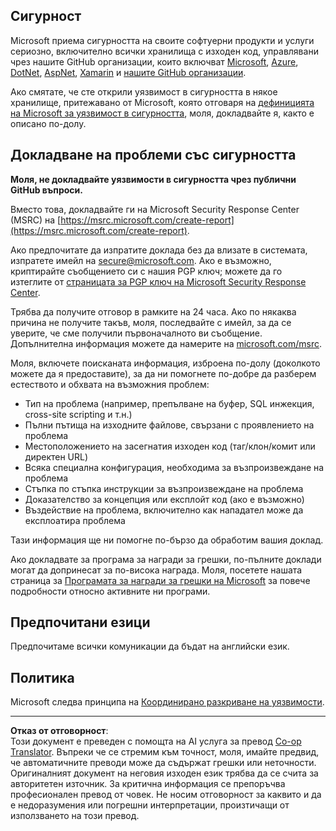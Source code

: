 <!--
CO_OP_TRANSLATOR_METADATA:
{
  "original_hash": "0d575483100c332b2dbaefef915bb3c4",
  "translation_date": "2025-08-26T14:26:09+00:00",
  "source_file": "SECURITY.md",
  "language_code": "bg"
}
-->
## Сигурност

Microsoft приема сигурността на своите софтуерни продукти и услуги сериозно, включително всички хранилища с изходен код, управлявани чрез нашите GitHub организации, които включват [Microsoft](https://github.com/Microsoft), [Azure](https://github.com/Azure), [DotNet](https://github.com/dotnet), [AspNet](https://github.com/aspnet), [Xamarin](https://github.com/xamarin) и [нашите GitHub организации](https://opensource.microsoft.com/).

Ако смятате, че сте открили уязвимост в сигурността в някое хранилище, притежавано от Microsoft, която отговаря на [дефиницията на Microsoft за уязвимост в сигурността](https://docs.microsoft.com/en-us/previous-versions/tn-archive/cc751383(v=technet.10)), моля, докладвайте я, както е описано по-долу.

## Докладване на проблеми със сигурността

**Моля, не докладвайте уязвимости в сигурността чрез публични GitHub въпроси.**

Вместо това, докладвайте ги на Microsoft Security Response Center (MSRC) на [https://msrc.microsoft.com/create-report](https://msrc.microsoft.com/create-report).

Ако предпочитате да изпратите доклада без да влизате в системата, изпратете имейл на [secure@microsoft.com](mailto:secure@microsoft.com). Ако е възможно, криптирайте съобщението си с нашия PGP ключ; можете да го изтеглите от [страницата за PGP ключ на Microsoft Security Response Center](https://www.microsoft.com/en-us/msrc/pgp-key-msrc).

Трябва да получите отговор в рамките на 24 часа. Ако по някаква причина не получите такъв, моля, последвайте с имейл, за да се уверите, че сме получили първоначалното ви съобщение. Допълнителна информация можете да намерите на [microsoft.com/msrc](https://www.microsoft.com/msrc).

Моля, включете поисканата информация, изброена по-долу (доколкото можете да я предоставите), за да ни помогнете по-добре да разберем естеството и обхвата на възможния проблем:

  * Тип на проблема (например, препълване на буфер, SQL инжекция, cross-site scripting и т.н.)
  * Пълни пътища на изходните файлове, свързани с проявлението на проблема
  * Местоположението на засегнатия изходен код (таг/клон/комит или директен URL)
  * Всяка специална конфигурация, необходима за възпроизвеждане на проблема
  * Стъпка по стъпка инструкции за възпроизвеждане на проблема
  * Доказателство за концепция или експлойт код (ако е възможно)
  * Въздействие на проблема, включително как нападател може да експлоатира проблема

Тази информация ще ни помогне по-бързо да обработим вашия доклад.

Ако докладвате за програма за награди за грешки, по-пълните доклади могат да допринесат за по-висока награда. Моля, посетете нашата страница за [Програмата за награди за грешки на Microsoft](https://microsoft.com/msrc/bounty) за повече подробности относно активните ни програми.

## Предпочитани езици

Предпочитаме всички комуникации да бъдат на английски език.

## Политика

Microsoft следва принципа на [Координирано разкриване на уязвимости](https://www.microsoft.com/en-us/msrc/cvd).

---

**Отказ от отговорност**:  
Този документ е преведен с помощта на AI услуга за превод [Co-op Translator](https://github.com/Azure/co-op-translator). Въпреки че се стремим към точност, моля, имайте предвид, че автоматичните преводи може да съдържат грешки или неточности. Оригиналният документ на неговия изходен език трябва да се счита за авторитетен източник. За критична информация се препоръчва професионален превод от човек. Не носим отговорност за каквито и да е недоразумения или погрешни интерпретации, произтичащи от използването на този превод.